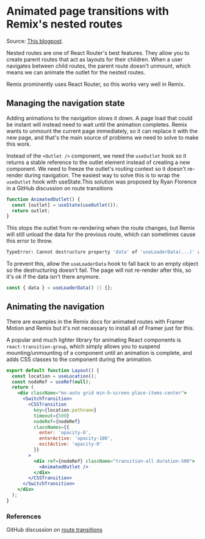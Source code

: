 # Animated page transitions with Remix's nested routes

Source: [This blogpost](https://www.jacobparis.com/content/remix-animated-page-transitions).

Nested routes are one of React Router's best features. They allow you to create parent routes that act as layouts for their children. When a user navigates between child routes, the parent route doesn't unmount, which means we can animate the outlet for the nested routes.

Remix prominently uses React Router, so this works very well in Remix.

## Managing the navigation state

Adding animations to the navigation slows it down. A page load that could be instant will instead need to wait until the animation completes. Remix wants to unmount the current page immediately, so it can replace it with the new page, and that's the main source of problems we need to solve to make this work.

Instead of the `<Outlet />` component, we need the `useOutlet` hook so it returns a stable reference to the outlet element instead of creating a new component.
We need to freeze the outlet's routing context so it doesn't re-render during navigation.
The easiest way to solve this is to wrap the `useOutlet` hook with useState.This solution was proposed by Ryan Florence in a GitHub discussion on route transitions

```jsx
function AnimatedOutlet() {
  const [outlet] = useState(useOutlet());
  return outlet;
}
```

This stops the outlet from re-rendering when the route changes, but Remix will still unload the data for the previous route, which can sometimes cause this error to throw.

```bash
TypeError: Cannot destructure property 'data' of 'useLoaderData(...)' as it is undefined
```

To prevent this, allow the `useLoaderData` hook to fall back to an empty object so the destructuring doesn't fail. The page will not re-render after this, so it's ok if the data isn't there anymore.

```jsx
const { data } = useLoaderData() || {};
```

## Animating the navigation

There are examples in the Remix docs for animated routes with Framer Motion and Remix but it's not necessary to install all of Framer just for this.

A popular and much lighter library for animating React components is `react-transition-group`, which simply allows you to suspend mounting/unmounting of a component until an animation is complete, and adds CSS classes to the component during the animation.

```jsx
export default function Layout() {
  const location = useLocation();
  const nodeRef = useRef(null);
  return (
    <div className="mx-auto grid min-h-screen place-items-center">
      <SwitchTransition>
        <CSSTransition
          key={location.pathname}
          timeout={500}
          nodeRef={nodeRef}
          classNames={{
            enter: 'opacity-0',
            enterActive: 'opacity-100',
            exitActive: 'opacity-0'
          }}
        >
          <div ref={nodeRef} className="transition-all duration-500">
            <AnimatedOutlet />
          </div>
        </CSSTransition>
      </SwitchTransition>
    </div>
  );
}
```

### References

GitHub discussion on [route transitions](https://github.com/remix-run/react-router/discussions/8008#discussioncomment-1280897)
